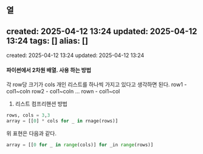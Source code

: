 열
---
created: 2025-04-12 13:24
updated: 2025-04-12 13:24
tags: []
alias: []
---

created: 2025-04-12 13:24
updated: 2025-04-12 13:24

#### 파이썬에서 2차원 배열. 사용 하는 방법

각 row당 크기가  cols 개인 리스트를 하나씩 가지고 있다고 생각하면 된다.
row1 - col1~coln
row2 - col1~coln
...
rown - col1~col


1. 리스트 컴프리핸션 방법

```python
rows, cols = 3,3
array = [[0] * cols for _ in rnage(rows)]
```

위 표현은 다음과 같다.

```python
array = [[0 for _ in range(cols)] for _in range(rows)]
```